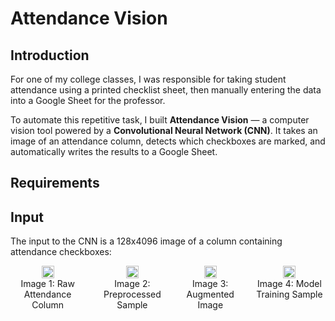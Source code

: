 # Attendance Vision

## Introduction

For one of my college classes, I was responsible for taking student attendance using a printed checklist sheet, then manually entering the data into a Google Sheet for the professor.

To automate this repetitive task, I built **Attendance Vision** — a computer vision tool powered by a **Convolutional Neural Network (CNN)**. It takes an image of an attendance column, detects which checkboxes are marked, and automatically writes the results to a Google Sheet.

## Requirements


## Input
The input to the CNN is a 128x4096 image of a column containing attendance checkboxes:

<div style="display: flex; justify-content: center; gap: 20px;">
  <div style="text-align: center;">
    <img src="https://github.com/user-attachments/assets/720de306-af1f-4197-99b6-4cf9680d60e5" width="20"/>
    <div>Image 1: Raw Attendance Column</div>
  </div>
  <div style="text-align: center;">
    <img src="https://github.com/user-attachments/assets/f62f871a-ac5b-49f6-a116-59f781e8d061" width="20"/>
    <div>Image 2: Preprocessed Sample</div>
  </div>
  <div style="text-align: center;">
    <img src="https://github.com/user-attachments/assets/fb573c70-7a96-41d0-87d4-f263e5c4efe2" width="20"/>
    <div>Image 3: Augmented Image</div>
  </div>
  <div style="text-align: center;">
    <img src="https://github.com/user-attachments/assets/e110d772-e99f-491c-99ef-7a8005da1a51" width="20"/>
    <div>Image 4: Model Training Sample</div>
  </div>
</div>


